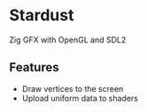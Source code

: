 # Stardust
Zig GFX with OpenGL and SDL2

## Features
- Draw vertices to the screen
- Upload uniform data to shaders
